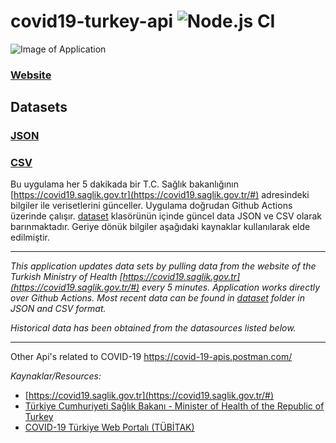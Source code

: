 
# covid19-turkey-api  ![Node.js CI](https://github.com/ozanerturk/covid19-turkey-api/workflows/Node.js%20CI/badge.svg?branch=master&event=schedule)



![Image of Application](https://raw.githubusercontent.com/capan/covid19-turkey-api/master/assets/Screenshot%20from%202020-04-12%2021-44-44.png)

### [Website](https://ozanerturk.github.io/covid19-turkey-api/)
## Datasets
### [JSON](https://raw.githubusercontent.com/ozanerturk/covid19-turkey-api/master/dataset/timeline.json) 
### [CSV](https://raw.githubusercontent.com/ozanerturk/covid19-turkey-api/master/dataset/timeline.csv)

Bu uygulama her 5 dakikada bir  T.C. Sağlık bakanlığının [https://covid19.saglik.gov.tr](https://covid19.saglik.gov.tr/#) adresindeki bilgiler ile verisetlerini günceller. Uygulama doğrudan Github Actions üzerinde çalışır. [dataset](dataset) klasörünün içinde güncel data JSON ve CSV olarak barınmaktadır.
Geriye dönük bilgiler aşağıdaki kaynaklar kullanılarak elde edilmiştir.

-----

*This application updates data sets by pulling data from the website of the Turkish Ministry of Health [https://covid19.saglik.gov.tr](https://covid19.saglik.gov.tr/#) every 5 minutes. Application works directly over Github Actions. Most recent data can be found in [dataset](dataset) folder in JSON and CSV format.*

*Historical data has been obtained from the datasources listed below.*

-----

Other Api's related to COVID-19
https://covid-19-apis.postman.com/

*Kaynaklar/Resources:*
- [https://covid19.saglik.gov.tr](https://covid19.saglik.gov.tr/#) 
- [Türkiye Cumhuriyeti Sağlık Bakanı - Minister of Health of the Republic of Turkey](https://twitter.com/drfahrettinkoca)
- [COVID-19 Türkiye Web Portalı (TÜBİTAK)](https://covid19.tubitak.gov.tr/turkiyede-durum)

